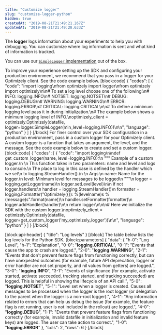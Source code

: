 ```yaml
---
title: "Customize logger"
slug: "customize-logger-python"
hidden: true
createdAt: "2019-08-21T21:49:21.267Z"
updatedAt: "2019-08-21T21:49:28.633Z"
---
```

The **logger** logs information about your experiments to help you with debugging. You can customize where log information is sent and what kind of information is tracked.

You can use our [`SimpleLogger` implementation](https://github.com/optimizely/python-sdk/blob/master/optimizely/logger.py#L19) out of the box.

To improve your experience setting up the SDK and configuring your production environment, we recommend that you pass in a logger for your Optimizely client. See the code example below. 
[block:code]
{
  "codes": [
    {
      "code": "import logging\nfrom optimizely import logger\nfrom optimizely import optimizely\n\n# To set a log level choose one of the following:\n# INFO: logging.INFO\n# NOTSET: logging.NOTSET\n# DEBUG: logging.DEBUG\n# WARNING: logging.WARNING\n# ERROR: logging.ERROR\n# CRITICAL: logging.CRITICAL\n\n# To define a minimum logging level pass it in during initialization.\n# The example below shows a minimum logging level of INFO.\noptimizely_client = optimizely.Optimizely(datafile, logger=logger.SimpleLogger(min_level=logging.INFO))\n\n",
      "language": "python"
    }
  ]
}
[/block]
For finer control over your SDK configuration in a production environment, pass in a custom logger for your Optimizely client. A custom logger is a function that takes an argument, the level, and the message. See the code example below to create and set a custom logger.
[block:code]
{
  "codes": [
    {
      "code": "import logging\n\ndef get_custom_logger(name, level=logging.INFO):\n  \"\"\" Example of a custom logger.\n  \n    This function takes in two parameters: name and level and logs to console.\n    The place to log in this case is defined by the handler which we set\n    to logging.StreamHandler().\n    \n    Args:\n      name: Name for the logger.\n      level: Minimum level for messages to be logged\n  \"\"\"\n  logger = logging.getLogger(name)\n  logger.setLevel(level)\n\n  if not logger.handlers:\n    handler = logging.StreamHandler()\n    formatter = logging.Formatter(\"Optimizely({}): %(levelname)s %(message)s\".format(name))\n    handler.setFormatter(formatter)\n    logger.addHandler(handler)\n\n  return logger\n\n\n# Here we initialize the SDK with the custom logger.\noptimizely_client = optimizely.Optimizely(datafile, logger=get_custom_logger('my_optimizely_logger'))\n\n",
      "language": "python"
    }
  ]
}
[/block]

[block:api-header]
{
  "title": "Log levels"
}
[/block]
The table below lists the log levels for the Python SDK.
[block:parameters]
{
  "data": {
    "h-0": "Log Level",
    "h-1": "Explanation",
    "0-0": "**logging.CRITICAL**",
    "0-1": "Events that cause the app to crash are logged.",
    "2-0": "**logging.WARNING**",
    "2-1": "Events that don't prevent feature flags from functioning correctly, but can have unexpected outcomes (for example, future API deprecation, logger or error handler are not set properly, and nil values from getters) are logged.",
    "3-0": "**logging.INFO**",
    "3-1": "Events of significance (for example, activate started, activate succeeded, tracking started, and tracking succeeded) are logged. This is helpful in showing the lifecycle of an API call.",
    "5-0": "**logging.NOTSET**",
    "5-1": "Level set when a logger is created. Causes all messages to be processed when the logger is the root logger (or delegation to the parent when the logger is a non-root logger).",
    "4-1": "Any information related to errors that can help us debug the issue (for example, the feature flag is not running, user is not included in the rollout) are logged.",
    "4-0": "**logging.DEBUG**",
    "1-1": "Events that prevent feature flags from functioning correctly (for example, invalid datafile in initialization and invalid feature keys) are logged. The user can take action to correct.",
    "1-0": "**logging.ERROR**"
  },
  "cols": 2,
  "rows": 6
}
[/block]